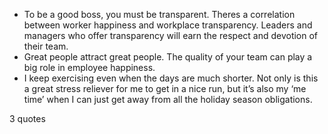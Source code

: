  - To be a good boss, you must be transparent. Theres a correlation between worker happiness and workplace transparency. Leaders and managers who offer transparency will earn the respect and devotion of their team.
 - Great people attract great people. The quality of your team can play a big role in employee happiness.
 - I keep exercising even when the days are much shorter. Not only is this a great stress reliever for me to get in a nice run, but it’s also my ‘me time’ when I can just get away from all the holiday season obligations.

3 quotes